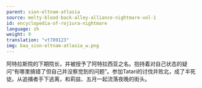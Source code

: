 ```yaml
---
parent: sion-eltnam-atlasia
source: melty-blood-back-alley-alliance-nightmare-vol-1
id: encyclopedia-of-rojiura-nightmare
language: zh
weight: 9
translation: "vt789123"
img: baa_sion-eltnam-atlasia_w.png
---
```


阿特拉斯院的下期院长，并被授予了阿特拉西亚之名。抱持着对自己状态的疑问“有哪里搞错了但自己并没察觉到的问题”。参加Tatari的讨伐并败北，成了半死徒。从追捕者手下逃离，和莉兹、五月一起流落夜晚的街头。
